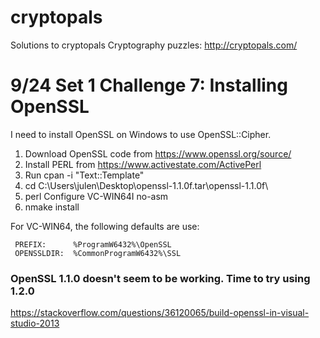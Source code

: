 # cryptopals
Solutions to cryptopals Cryptography puzzles: http://cryptopals.com/

# 9/24 Set 1 Challenge 7: Installing OpenSSL
I need to install OpenSSL on Windows to use OpenSSL::Cipher. 

1. Download OpenSSL code from https://www.openssl.org/source/
2. Install PERL from https://www.activestate.com/ActivePerl
3. Run cpan -i "Text::Template"
4. cd C:\Users\julen\Desktop\openssl-1.1.0f.tar\openssl-1.1.0f\
5. perl Configure VC-WIN64I no-asm
6. nmake install


 For VC-WIN64, the following defaults are use:

     PREFIX:      %ProgramW6432%\OpenSSL
     OPENSSLDIR:  %CommonProgramW6432%\SSL


### OpenSSL 1.1.0 doesn't seem to be working. Time to try using 1.2.0
https://stackoverflow.com/questions/36120065/build-openssl-in-visual-studio-2013